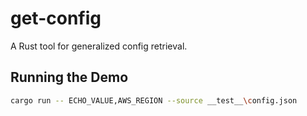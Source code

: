 # get-config

A Rust tool for generalized config retrieval.

## Running the Demo

```sh
cargo run -- ECHO_VALUE,AWS_REGION --source __test__\config.json
```
